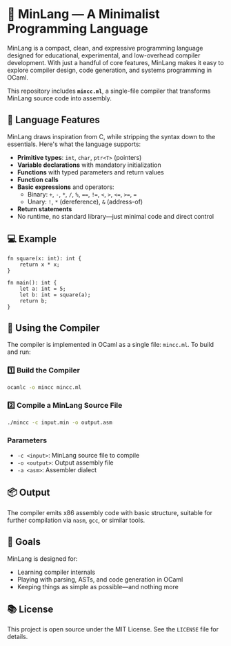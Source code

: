 # 🧵 MinLang — A Minimalist Programming Language

MinLang is a compact, clean, and expressive programming language designed for educational, experimental, and low-overhead compiler development. With just a handful of core features, MinLang makes it easy to explore compiler design, code generation, and systems programming in OCaml.

This repository includes **`mincc.ml`**, a single-file compiler that transforms MinLang source code into assembly.

## 🔧 Language Features

MinLang draws inspiration from C, while stripping the syntax down to the essentials. Here's what the language supports:

- **Primitive types**: `int`, `char`, `ptr<T>` (pointers)
- **Variable declarations** with mandatory initialization
- **Functions** with typed parameters and return values
- **Function calls**
- **Basic expressions** and operators:
  - Binary: `+`, `-`, `*`, `/`, `%`, `==`, `!=`, `<`, `>`, `<=`, `>=`, `=`
  - Unary: `!`, `*` (dereference), `&` (address-of)
- **Return statements**
- No runtime, no standard library—just minimal code and direct control


## 💻 Example

```minlang
fn square(x: int): int {
    return x * x;
}

fn main(): int {
    let a: int = 5;
    let b: int = square(a);
    return b;
}
```

## 🚀 Using the Compiler

The compiler is implemented in OCaml as a single file: `mincc.ml`. To build and run:

### 1️⃣ Build the Compiler

```bash
ocamlc -o mincc mincc.ml
```

### 2️⃣ Compile a MinLang Source File

```bash
./mincc -c input.min -o output.asm
```

### Parameters

- `-c <input>`: MinLang source file to compile
- `-o <output>`: Output assembly file
- `-a <asm>`: Assembler dialect


## 📦 Output

The compiler emits x86 assembly code with basic structure, suitable for further compilation via `nasm`, `gcc`, or similar tools.

## 🧪 Goals

MinLang is designed for:

- Learning compiler internals
- Playing with parsing, ASTs, and code generation in OCaml
- Keeping things as simple as possible—and nothing more

## 📚 License

This project is open source under the MIT License. See the `LICENSE` file for details.
